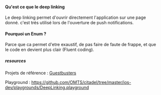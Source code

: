 #### Qu'est ce que le deep linking

Le deep linking permet d'ouvrir directement l'application sur une page donné. c'est trés utilisé lors de l'ouverture de push notifications.

#### Pourquoi un Enum ?

Parce que ca permet d'etre exaustif, de pas faire de faute de frappe, et que le code en devient plus clair (Fluent coding).

##### resources 

Projets de référence :  [Guestbusters](https://github.com/OMTS/GuestbustersiOSApp)

Playground : https://github.com/OMTS/citadel/tree/master/ios-dev/playgrounds/DeepLinking.playground

